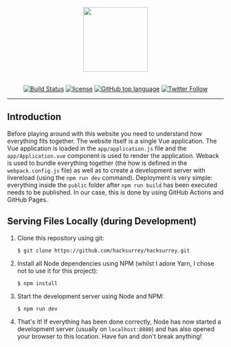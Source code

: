 <div align="center">

<img width="150px" src="https://raw.githubusercontent.com/hacksurrey/hacksurrey/master/resources/logo.svg?sanitize=true">
<br><br>

[![Build Status](https://img.shields.io/travis/hacksurrey/hacksurrey.svg?style=for-the-badge)](https://travis-ci.org/hacksurrey/hacksurrey) [![license](https://img.shields.io/github/license/hacksurrey/hacksurrey.svg?style=for-the-badge)](https://github.com/hacksurrey/hacksurrey/blob/master/LICENSE) [![GitHub top language](https://img.shields.io/github/languages/top/hacksurrey/hacksurrey.svg?style=for-the-badge)]() [![Twitter Follow](https://img.shields.io/twitter/follow/hacksurrey.svg?style=for-the-badge)](https://twitter.com/hacksurrey)

</div>

---

## Introduction
Before playing around with this website you need to understand how everything fits together. The website itself is a single Vue application. The Vue application is loaded in the `app/application.js` file and the `app/Application.vue` component is used to render the application. Weback is used to bundle everything together (the how is defined in the `webpack.config.js` file) as well as to create a development server with livereload (using the `npm run dev` command). Deployment is very simple: everything inside the `public` folder after `npm run build` has been executed needs to be published. In our case, this is done by using GitHub Actions and GitHub Pages.

## Serving Files Locally (during Development)
1. Clone this repository using git:
   ```
   $ git clone https://github.com/hacksurrey/hacksurrey.git
   ```
2. Install all Node dependencies using NPM (whilst I adore Yarn, I chose not to use it for this project):
   ```
   $ npm install
   ```
3. Start the development server using Node and NPM:
   ```
   $ npm run dev
   ```
4. That's it! If everything has been done correctly, Node has now started a development server (usually on `localhost:8080`) and has also opened your browser to this location. Have fun and don't break anything!
